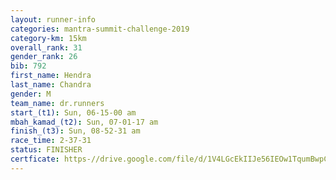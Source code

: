 ```yaml
---
layout: runner-info 
categories: mantra-summit-challenge-2019 
category-km: 15km 
overall_rank: 31
gender_rank: 26
bib: 792
first_name: Hendra
last_name: Chandra
gender: M
team_name: dr.runners
start_(t1): Sun, 06-15-00 am
mbah_kamad_(t2): Sun, 07-01-17 am
finish_(t3): Sun, 08-52-31 am
race_time: 2-37-31
status: FINISHER
certficate: https-//drive.google.com/file/d/1V4LGcEkIIJe56IEOw1TqumBwpC7qZv5l/view?usp=sharing
---
```

